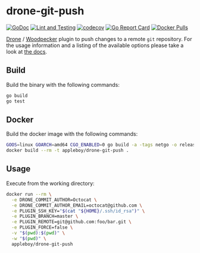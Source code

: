 # drone-git-push

[![GoDoc](https://godoc.org/github.com/appleboy/drone-git-push?status.svg)](https://godoc.org/github.com/appleboy/drone-git-push)
[![Lint and Testing](https://github.com/appleboy/drone-git-push/actions/workflows/lint.yml/badge.svg)](https://github.com/appleboy/drone-git-push/actions/workflows/lint.yml)
[![codecov](https://codecov.io/gh/appleboy/drone-git-push/branch/master/graph/badge.svg)](https://codecov.io/gh/appleboy/drone-git-push)
[![Go Report Card](https://goreportcard.com/badge/github.com/appleboy/drone-git-push)](https://goreportcard.com/report/github.com/appleboy/drone-git-push)
[![Docker Pulls](https://img.shields.io/docker/pulls/appleboy/drone-git-push.svg)](https://hub.docker.com/r/appleboy/drone-git-push/)

[Drone](https://www.drone.io/) / [Woodpecker](https://woodpecker-ci.org/) plugin to push changes to a remote `git` repository.
For the usage information and a listing of the available options please take a look at [the docs](DOCS.md).

## Build

Build the binary with the following commands:

```sh
go build
go test
```

## Docker

Build the docker image with the following commands:

```sh
GOOS=linux GOARCH=amd64 CGO_ENABLED=0 go build -a -tags netgo -o release/linux/amd64/drone-git-push
docker build --rm -t appleboy/drone-git-push .
```

## Usage

Execute from the working directory:

```sh
docker run --rm \
  -e DRONE_COMMIT_AUTHOR=Octocat \
  -e DRONE_COMMIT_AUTHOR_EMAIL=octocat@github.com \
  -e PLUGIN_SSH_KEY="$(cat "${HOME}/.ssh/id_rsa")" \
  -e PLUGIN_BRANCH=master \
  -e PLUGIN_REMOTE=git@github.com:foo/bar.git \
  -e PLUGIN_FORCE=false \
  -v "$(pwd):$(pwd)" \
  -w "$(pwd)" \
  appleboy/drone-git-push
```

